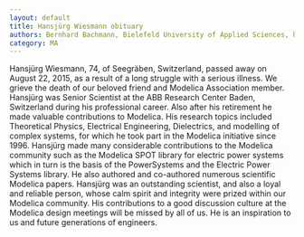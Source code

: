 ```yaml
---
layout: default
title: Hansjürg Wiesmann obituary
authors: Bernhard Bachmann, Bielefeld University of Applied Sciences, http:\\www.google.com
category: MA
---
```


Hansjürg Wiesmann, 74, of Seegräben, Switzerland, passed away on August 22, 2015, as a result of a long struggle with a serious illness. We grieve the death of our beloved friend and Modelica Association member. Hansjürg was Senior Scientist at the ABB Research Center Baden, Switzerland during his professional career. Also after his retirement he made valuable contributions to Modelica. His research topics included Theoretical Physics, Electrical Engineering, Dielectrics, and modelling of complex systems, for which he took part in the Modelica initiative since 1996. Hansjürg made many considerable contributions to the Modelica community such as the Modelica SPOT library for electric power systems which in turn is the basis of the PowerSystems and the Electric Power Systems library. He also authored and co-authored numerous scientific Modelica papers. Hansjürg was an outstanding scientist, and also a loyal and reliable person, whose calm spirit and integrity were prized within our Modelica community. His contributions to a good discussion culture at the Modelica design meetings will be missed by all of us. He is an inspiration to us and future generations of engineers.
